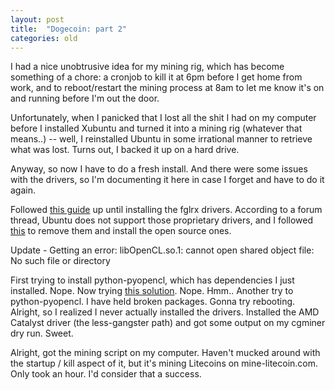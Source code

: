 ```yaml
---
layout: post
title:  "Dogecoin: part 2"
categories: old
---
```



I had a nice unobtrusive idea for my mining rig, which has become something of a chore: a cronjob to kill it at 6pm before I get home from work, and to reboot/restart the mining process at 8am to let me know it's on and running before I'm out the door.

Unfortunately, when I panicked that I lost all the shit I had on my computer before I installed Xubuntu and turned it into a mining rig (whatever that means..) -- well, I reinstalled Ubuntu in some irrational manner to retrieve what was lost.  Turns out, I backed it up on a hard drive.

Anyway, so now I have to do a fresh install.  And there were some issues with the drivers, so I'm documenting it here in case I forget and have to do it again.

Followed [this guide](http://www.cryptobadger.com/2013/04/build-a-litecoin-mining-rig-linux/) up until installing the fglrx drivers.  According to a forum thread, Ubuntu does not support those proprietary drivers, and I followed [this](http://wiki.cchtml.com/index.php/Ubuntu_Lucid_Installation_Guide#Open_Source_Drivers) to remove them and install the open source ones.

Update - Getting an error: libOpenCL.so.1: cannot open shared object file: No such file or directory

First trying to install python-pyopencl, which has dependencies I just installed.  Nope.  Now trying [this solution](http://ubuntuforums.org/archive/index.php/t-2118239.html).  Nope.  Hmm..  Another try to python-pyopencl.  I have held broken packages.  Gonna try rebooting.  Alright, so I realized I never actually installed the drivers.  Installed the AMD Catalyst driver (the less-gangster path) and got some output on my cgminer dry run.  Sweet.

Alright, got the mining script on my computer.  Haven't mucked around with the startup / kill aspect of it, but it's mining Litecoins on mine-litecoin.com.  Only took an hour.  I'd consider that a success.